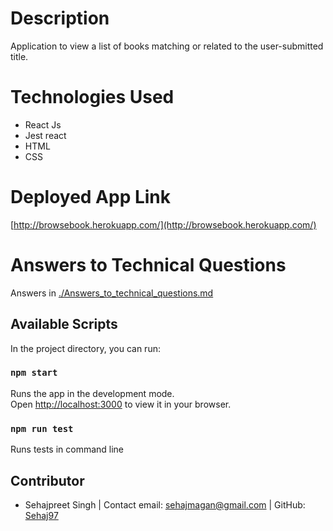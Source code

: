 # Description

 Application to view a list of books matching or related to the user-submitted title.

# Technologies Used

- React Js
- Jest react
- HTML
- CSS


# Deployed App Link
[http://browsebook.herokuapp.com/](http://browsebook.herokuapp.com/)

# Answers to Technical Questions

Answers in  [./Answers_to_technical_questions.md](./Answers_to_technical_questions.md)


## Available Scripts

In the project directory, you can run:

### `npm start`

Runs the app in the development mode.\
Open [http://localhost:3000](http://localhost:3000) to view it in your browser.

### `npm run test`

Runs tests in command line


## Contributor
* Sehajpreet Singh |
  Contact email: sehajmagan@gmail.com |
  GitHub: [Sehaj97](https://github.com/sehaj97)
